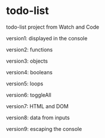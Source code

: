 # todo-list

todo-list project from Watch and Code

version1: displayed in the console

version2: functions

version3: objects

version4: booleans

version5: loops

version6: toggleAll

version7: HTML and DOM

version8: data from inputs

version9: escaping the console
